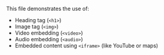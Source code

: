 
This file demonstrates the use of:

- Heading tag (`<h1>`)
- Image tag (`<img>`)
- Video embedding (`<video>`)
- Audio embedding (`<audio>`)
- Embedded content using `<iframe>` (like YouTube or maps)

